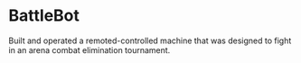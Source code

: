 # BattleBot
Built and operated a remoted-controlled
machine that was designed to fight in an
arena combat elimination tournament.
